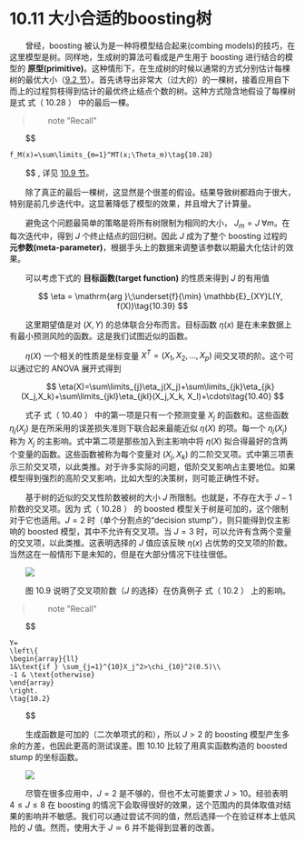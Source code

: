 # 10.11 大小合适的boosting树

<style>p{text-indent:2em;2}</style>

曾经，boosting 被认为是一种将模型结合起来(combing models)的技巧，在这里模型是树。同样地，生成树的算法可看成是产生用于 boosting 进行结合的模型的 **原型(primitive)**。这种情形下，在生成树的时候以通常的方式分别估计每棵树的最优大小（[9.2 节](9.2-Tree-Based-Methods/index.html)）。首先诱导出非常大（过大的）的一棵树，接着应用自下而上的过程剪枝得到估计的最优终止结点个数的树。这种方式隐含地假设了每棵树是式 式（ 10.28 ） 中的最后一棵。

> note "Recall"
    
$$

    f_M(x)=\sum\limits_{m=1}^MT(x;\Theta_m)\tag{10.28}
    
$$
, 详见 [10.9 节](10.9-Boosting-Trees/index.html)。

除了真正的最后一棵树，这显然是个很差的假设。结果导致树都趋向于很大，特别是前几步迭代中。这显著降低了模型的效果，并且增大了计算量。

避免这个问题最简单的策略是将所有树限制为相同的大小， $J_m=J\;\forall m$。在每次迭代中，得到 $J$ 个终止结点的回归树。因此 $J$ 成为了整个 boosting 过程的 **元参数(meta-parameter)**，根据手头上的数据来调整该参数以期最大化估计的效果。

可以考虑下式的 **目标函数(target function)** 的性质来得到 $J$ 的有用值


$$
\eta = \mathrm{arg }\;\underset{f}{\min} \mathbb{E}_{XY}L(Y, f(X))\tag{10.39}
$$

这里期望值是对 $(X,Y)$ 的总体联合分布而言。目标函数 $\eta(x)$ 是在未来数据上有最小预测风险的函数。这是我们试图近似的函数。

$\eta(X)$ 一个相关的性质是坐标变量 $X^T=(X_1,X_2,\ldots, X_p)$ 间交叉项的阶。这个可以通过它的 ANOVA 展开式得到


$$
\eta(X)=\sum\limits_{j}\eta_j(X_j)+\sum\limits_{jk}\eta_{jk}(X_j,X_k)+\sum\limits_{jkl}\eta_{jkl}(X_j,X_k, X_l)+\cdots\tag{10.40}
$$

式子 式（ 10.40 ） 中的第一项是只有一个预测变量 $X_j$ 的函数和。这些函数 $\eta_j(X_j)$ 是在所采用的误差损失准则下联合起来最能近似 $\eta(X)$ 的项。每一个 $\eta_j(X_j)$ 称为 $X_j$ 的主影响。式中第二项是那些加入到主影响中将 $\eta(X)$ 拟合得最好的含两个变量的函数。这些函数被称为每个变量对 $(X_j,X_k)$ 的二阶交叉项。式中第三项表示三阶交叉项，以此类推。对于许多实际的问题，低阶交叉影响占主要地位。如果模型得到强烈的高阶交叉影响，比如大型的决策树，则可能正确性不好。

基于树的近似的交叉性阶数被树的大小 $J$ 所限制。也就是，不存在大于 $J-1$ 阶数的交叉项。因为 式（ 10.28 ） 的 boosted 模型关于树是可加的，这个限制对于它也适用。$J=2$ 时（单个分割点的“decision stump”），则只能得到仅主影响的 boosted 模型，其中不允许有交叉项。当 $J=3$ 时，可以允许有含两个变量的交叉项，以此类推。这表明选择的 $J$ 值应该反映 $\eta(x)$ 占优势的交叉项的阶数。当然这在一般情形下是未知的，但是在大部分情况下往往很低。

![](../img/10/fig10.9.png)

图 10.9 说明了交叉项阶数（$J$ 的选择）在仿真例子 式（ 10.2 ） 上的影响。

> note "Recall"
    
$$

    Y=
    \left\{
    \begin{array}{ll}
    1&\text{if } \sum_{j=1}^{10}X_j^2>\chi_{10}^2(0.5)\\
    -1 & \text{otherwise}
    \end{array}
    \right.
    \tag{10.2}
    
$$

生成函数是可加的（二次单项式的和），所以 $J>2$ 的 boosting 模型产生多余的方差，也因此更高的测试误差。图 10.10 比较了用真实函数构造的 boosted stump 的坐标函数。

![](../img/10/fig10.10.png)

尽管在很多应用中，$J=2$ 是不够的，但也不太可能要求 $J>10$。经验表明 $4\le J\le 8$ 在 boosting 的情况下会取得很好的效果，这个范围内的具体取值对结果的影响并不敏感。我们可以通过尝试不同的值，然后选择一个在验证样本上低风险的 $J$ 值。然而，使用大于 $J\simeq 6$ 并不能得到显著的改善。
